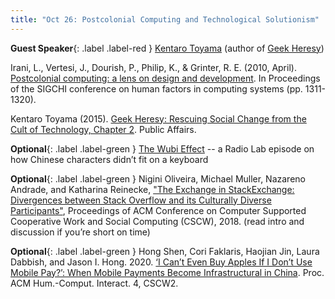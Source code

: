 ```yaml
---
title: "Oct 26: Postcolonial Computing and Technological Solutionism"
---
```


**Guest Speaker**{: .label .label-red } [Kentaro Toyama](http://www.kentarotoyama.org/) (author of [Geek Heresy](https://geekheresy.org/))


Irani, L., Vertesi, J., Dourish, P., Philip, K., & Grinter, R. E. (2010, April). [Postcolonial computing: a lens on design and development](https://dl.acm.org/doi/pdf/10.1145/1753326.1753522?casa_token=Ry7Z2rCcaukAAAAA:1q-ak6CDliG5Mf8WR8GC_EHD3Znt9fx1FrcY4MlwoX9bcGwr7wjkE2Tjg64Hniq_wm6nQ-sQBXclvw). In Proceedings of the SIGCHI conference on human factors in computing systems (pp. 1311-1320).

Kentaro Toyama (2015). [Geek Heresy: Rescuing Social Change from the Cult of Technology, Chapter 2](https://drive.google.com/file/d/11Rh-3s70UeWhcTBv_fsewrbNVQyPWR0b/view?usp=sharing). Public Affairs.

**Optional**{: .label .label-green } [The Wubi Effect](https://www.wnycstudios.org/podcasts/radiolab/articles/wubi-effect) -- a Radio Lab episode on how Chinese characters didn’t fit on a keyboard

**Optional**{: .label .label-green } Nigini Oliveira, Michael Muller, Nazareno Andrade, and Katharina Reinecke, ["The Exchange in StackExchange: Divergences between Stack Overflow and its Culturally Diverse Participants"](https://dl.acm.org/doi/pdf/10.1145/3274399), Proceedings of ACM Conference on Computer Supported Cooperative Work and Social Computing (CSCW), 2018. (read intro and discussion if you’re short on time) 

**Optional**{: .label .label-green } Hong Shen, Cori Faklaris, Haojian Jin, Laura Dabbish, and Jason I. Hong. 2020. [‘I Can’t Even Buy Apples If I Don’t Use Mobile Pay?’: When Mobile Payments Become Infrastructural in China](https://drive.google.com/file/d/1sIYTu31X3-_tnU-u9p2WbctUg0P7Gyjp/view?usp=sharing). Proc. ACM Hum.-Comput. Interact. 4, CSCW2.